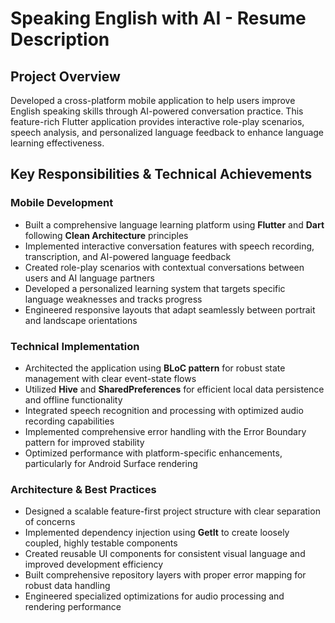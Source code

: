 # Speaking English with AI - Resume Description

## Project Overview
Developed a cross-platform mobile application to help users improve English speaking skills through AI-powered conversation practice. This feature-rich Flutter application provides interactive role-play scenarios, speech analysis, and personalized language feedback to enhance language learning effectiveness.

## Key Responsibilities & Technical Achievements

### Mobile Development
- Built a comprehensive language learning platform using **Flutter** and **Dart** following **Clean Architecture** principles
- Implemented interactive conversation features with speech recording, transcription, and AI-powered language feedback
- Created role-play scenarios with contextual conversations between users and AI language partners
- Developed a personalized learning system that targets specific language weaknesses and tracks progress
- Engineered responsive layouts that adapt seamlessly between portrait and landscape orientations

### Technical Implementation
- Architected the application using **BLoC pattern** for robust state management with clear event-state flows
- Utilized **Hive** and **SharedPreferences** for efficient local data persistence and offline functionality
- Integrated speech recognition and processing with optimized audio recording capabilities
- Implemented comprehensive error handling with the Error Boundary pattern for improved stability
- Optimized performance with platform-specific enhancements, particularly for Android Surface rendering

### Architecture & Best Practices
- Designed a scalable feature-first project structure with clear separation of concerns
- Implemented dependency injection using **GetIt** to create loosely coupled, highly testable components
- Created reusable UI components for consistent visual language and improved development efficiency
- Built comprehensive repository layers with proper error mapping for robust data handling
- Engineered specialized optimizations for audio processing and rendering performance
